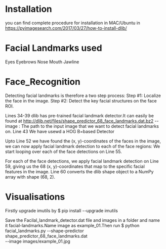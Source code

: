 # Installation
you can find complete procedure for installation in MAC/Ubuntu in
https://pyimagesearch.com/2017/03/27/how-to-install-dlib/


# Facial Landmarks used
Eyes
Eyebrows
Nose
Mouth
Jawline


# Face_Recognition
Detecting facial landmarks is therefore a two step process:
Step #1: Localize the face in the image.
Step #2: Detect the key facial structures on the face ROI.


Lines 34-39
dlib has pre-trained facial landmark detector.It can easily be found at http://dlib.net/files/shape_predictor_68_face_landmarks.dat.bz2
--image : The path to the input image that we want to detect facial landmarks on.
Line 43
We have usewd a HOG B=based Detector



Upto Line 52 we have found the (x, y)-coordinates of the faces in the image, we can now apply facial landmark detection to each of the face regions:
We start looping over each of the face detections on Line 55.

For each of the face detections, we apply facial landmark detection on Line 59, giving us the 68 (x, y)-coordinates that map to the specific facial features in the image.
Line 60 
converts the dlib shape  object to a NumPy array with shape (68, 2).


# Visualisations
Firstly upgrade imutils by
$ pip install --upgrade imutils

Save the Facilal_landmark_detector.dat file and images in a folder and name it facial-landmarks.Name image as example_01.Then run
$ python facial_landmarks.py --shape-predictor shape_predictor_68_face_landmarks.dat \
	--image images/example_01.jpg
